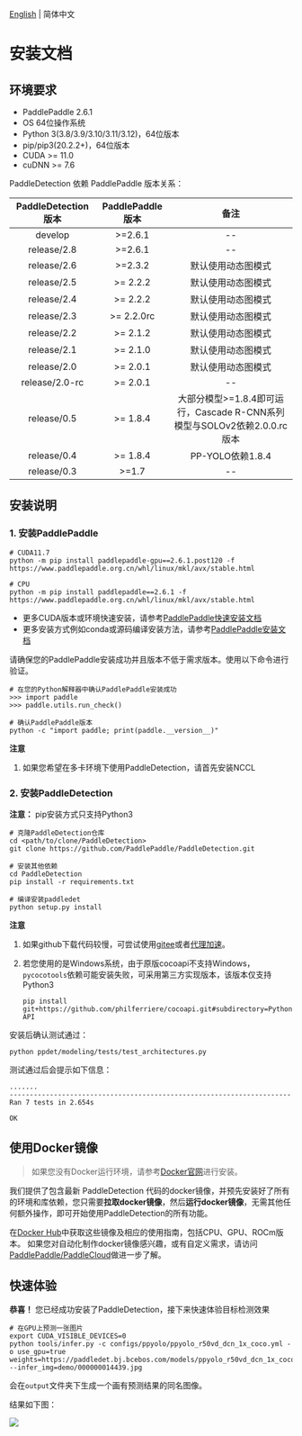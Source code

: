 [English](INSTALL.md) | 简体中文


# 安装文档



## 环境要求

- PaddlePaddle 2.6.1
- OS 64位操作系统
- Python 3(3.8/3.9/3.10/3.11/3.12)，64位版本
- pip/pip3(20.2.2+)，64位版本
- CUDA >= 11.0
- cuDNN >= 7.6

PaddleDetection 依赖 PaddlePaddle 版本关系：

|  PaddleDetection版本  | PaddlePaddle版本  |    备注    |
| :------------------: | :---------------: | :-------: |
|    develop           |       >=2.6.1     |     --    |
|    release/2.8       |       >=2.6.1     |     --    |
|    release/2.6       |       >=2.3.2     |     默认使用动态图模式    |
|    release/2.5       |       >= 2.2.2    |     默认使用动态图模式    |
|    release/2.4       |       >= 2.2.2    |     默认使用动态图模式    |
|    release/2.3       |       >= 2.2.0rc  |     默认使用动态图模式    |
|    release/2.2       |       >= 2.1.2    |     默认使用动态图模式    |
|    release/2.1       |       >= 2.1.0    |     默认使用动态图模式    |
|    release/2.0       |       >= 2.0.1    |     默认使用动态图模式    |
|    release/2.0-rc    |       >= 2.0.1    |     --    |
|    release/0.5       |       >= 1.8.4    |  大部分模型>=1.8.4即可运行，Cascade R-CNN系列模型与SOLOv2依赖2.0.0.rc版本 |
|    release/0.4       |       >= 1.8.4    |  PP-YOLO依赖1.8.4 |
|    release/0.3       |        >=1.7      |     --    |

## 安装说明

### 1. 安装PaddlePaddle

```
# CUDA11.7
python -m pip install paddlepaddle-gpu==2.6.1.post120 -f https://www.paddlepaddle.org.cn/whl/linux/mkl/avx/stable.html

# CPU
python -m pip install paddlepaddle==2.6.1 -f https://www.paddlepaddle.org.cn/whl/linux/mkl/avx/stable.html
```
- 更多CUDA版本或环境快速安装，请参考[PaddlePaddle快速安装文档](https://www.paddlepaddle.org.cn/install/quick)
- 更多安装方式例如conda或源码编译安装方法，请参考[PaddlePaddle安装文档](https://www.paddlepaddle.org.cn/documentation/docs/zh/install/index_cn.html)

请确保您的PaddlePaddle安装成功并且版本不低于需求版本。使用以下命令进行验证。

```
# 在您的Python解释器中确认PaddlePaddle安装成功
>>> import paddle
>>> paddle.utils.run_check()

# 确认PaddlePaddle版本
python -c "import paddle; print(paddle.__version__)"
```
**注意**
1. 如果您希望在多卡环境下使用PaddleDetection，请首先安装NCCL

### 2. 安装PaddleDetection




**注意：** pip安装方式只支持Python3



```
# 克隆PaddleDetection仓库
cd <path/to/clone/PaddleDetection>
git clone https://github.com/PaddlePaddle/PaddleDetection.git

# 安装其他依赖
cd PaddleDetection
pip install -r requirements.txt

# 编译安装paddledet
python setup.py install
```

**注意**
1. 如果github下载代码较慢，可尝试使用[gitee](https://gitee.com/PaddlePaddle/PaddleDetection.git)或者[代理加速](https://help.kkgithub.com/questions/)。

1. 若您使用的是Windows系统，由于原版cocoapi不支持Windows，`pycocotools`依赖可能安装失败，可采用第三方实现版本，该版本仅支持Python3

    ```pip install git+https://github.com/philferriere/cocoapi.git#subdirectory=PythonAPI```



安装后确认测试通过：

```
python ppdet/modeling/tests/test_architectures.py
```

测试通过后会提示如下信息：

```
.......
----------------------------------------------------------------------
Ran 7 tests in 2.654s

OK
```

## 使用Docker镜像
> 如果您没有Docker运行环境，请参考[Docker官网](https://www.docker.com/)进行安装。

我们提供了包含最新 PaddleDetection 代码的docker镜像，并预先安装好了所有的环境和库依赖，您只需要**拉取docker镜像**，然后**运行docker镜像**，无需其他任何额外操作，即可开始使用PaddleDetection的所有功能。

在[Docker Hub](https://hub.docker.com/repository/docker/paddlecloud/paddledetection)中获取这些镜像及相应的使用指南，包括CPU、GPU、ROCm版本。
如果您对自动化制作docker镜像感兴趣，或有自定义需求，请访问[PaddlePaddle/PaddleCloud](https://github.com/PaddlePaddle/PaddleCloud/tree/main/tekton)做进一步了解。

## 快速体验

**恭喜！** 您已经成功安装了PaddleDetection，接下来快速体验目标检测效果

```
# 在GPU上预测一张图片
export CUDA_VISIBLE_DEVICES=0
python tools/infer.py -c configs/ppyolo/ppyolo_r50vd_dcn_1x_coco.yml -o use_gpu=true weights=https://paddledet.bj.bcebos.com/models/ppyolo_r50vd_dcn_1x_coco.pdparams --infer_img=demo/000000014439.jpg
```

会在`output`文件夹下生成一个画有预测结果的同名图像。

结果如下图：

![](../images/000000014439.jpg)
